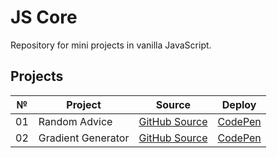 # **JS Core**
Repository for mini projects in vanilla JavaScript.

## **Projects**
| №  | Project             | Source                                                                                     | Deploy                                            | 
| -- | ------------------- | ------------------------------------------------------------------------------------------ | ------------------------------------------------- | 
| 01 | Random Advice       | [GitHub Source](https://github.com/hievgn/js-core/tree/main/01%20-%20Random%20Advice)      | [CodePen](https://codepen.io/hievgn/full/bGyXJdV) | 
| 02 | Gradient Generator  | [GitHub Source](https://github.com/hievgn/js-core/tree/main/02%20-%20Gradient%20Generator) | [CodePen](https://codepen.io/hievgn/full/BagBYXV) | 
